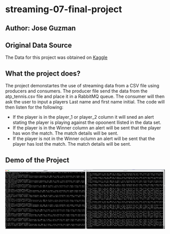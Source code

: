 # streaming-07-final-project

## Author: Jose Guzman 

## Original Data Source
The Data for this project was obtained on [Kaggle](https://www.kaggle.com/datasets/dissfya/atp-tennis-2000-2023daily-pull)

## What the project does? 
The project demonstartes the use of streaming data from a CSV file using producers and consumers.  The producer file send the data from the atp_tennis.csv file and place it in a RabbitMQ queue.  The consumer will then ask the user to input a players Last name and first name initial.  The code will then listen for the following: 
- If the player is in the player_1 or player_2 column it will sned an alert stating the player is playing against the opoonent llisted in the data set. 
- If the player is in the Winner column an alert will be sent that the player has won the match. The match details will be sent.
- If the player is not in the Winner oclumn an alert will be sent that the player has lost the match.  The match details will be sent. 

## Demo of the Project 
![atp_tennis_stats](atp_tennis_stats.png)